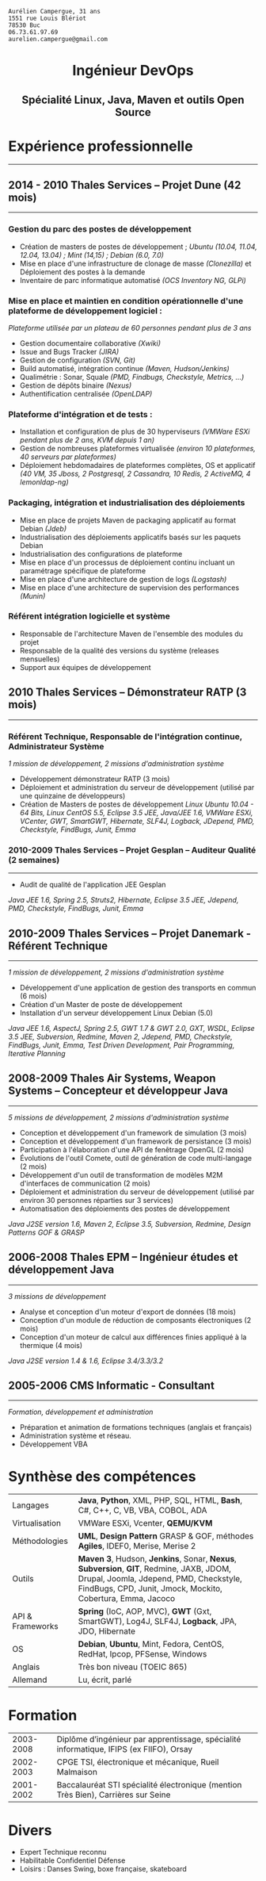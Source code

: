     Aurélien Campergue, 31 ans
    1551 rue Louis Blériot
    78530 Buc
    06.73.61.97.69
    aurelien.campergue@gmail.com


# <center>**Ingénieur DevOps**</center>
## <center>Spécialité Linux, Java, Maven et outils Open Source</center>

# Expérience professionnelle
*****

## 2014 - 2010	Thales Services – Projet Dune (42 mois)
*****

### Gestion du parc des postes de développement

  * Création de masters de postes de développement ; _Ubuntu (10.04, 11.04, 12.04, 13.04) ; Mint (14,15) ; Debian (6.0, 7.0)_
  * Mise en place d'une infrastructure de clonage de masse _(Clonezilla)_ et Déploiement des postes à la demande
  * Inventaire de parc informatique automatisé _(OCS Inventory NG, GLPi)_

### Mise en place et maintien en condition opérationnelle d'une plateforme de développement logiciel :

_Plateforme utilisée par un plateau de 60 personnes pendant plus de 3 ans_

  * Gestion documentaire collaborative _(Xwiki)_
  * Issue and Bugs Tracker _(JIRA)_
  * Gestion de configuration _(SVN, Git)_
  * Build automatisé, intégration continue _(Maven, Hudson/Jenkins)_
  * Qualimétrie : Sonar, Squale _(PMD, Findbugs, Checkstyle, Metrics, ...)_
  * Gestion de dépôts binaire _(Nexus)_
  * Authentification centralisée _(OpenLDAP)_

### Plateforme d'intégration et de tests :

  * Installation et configuration de plus de 30 hyperviseurs _(VMWare ESXi pendant plus de 2 ans, KVM depuis 1 an)_
  * Gestion de nombreuses plateformes virtualisée _(environ 10 plateformes, 40 serveurs par plateformes)_
  * Déploiement hebdomadaires de plateformes complètes, OS et applicatif _(40 VM, 35 Jboss, 2 Postgresql, 2 Cassandra, 10 Redis, 2 ActiveMQ, 4 lemonldap-ng)_
  
### Packaging, intégration et industrialisation des déploiements

  * Mise en place de projets Maven de packaging applicatif au format Debian _(Jdeb)_
  * Industrialisation des déploiements applicatifs basés sur les paquets Debian
  * Industrialisation des configurations de plateforme
  * Mise en place d'un processus de déploiement continu incluant un paramétrage spécifique de plateforme
  * Mise en place d'une architecture de gestion de logs _(Logstash)_
  * Mise en place d'une architecture de supervision des performances _(Munin)_
  
### Référent intégration logicielle et système

  * Responsable de l'architecture Maven de l'ensemble des modules du projet
  * Responsable de la qualité des versions du système (releases mensuelles)
  * Support aux équipes de développement 

## 2010	Thales Services – Démonstrateur RATP (3 mois)
*****

### Référent Technique, Responsable de l'intégration continue, Administrateur Système

_1 mission de développement, 2 missions d'administration système_

  * Développement démonstrateur RATP (3 mois)
  * Déploiement et administration du serveur de développement (utilisé par une quinzaine de développeurs)
  * Création de Masters de postes de développement
_Linux Ubuntu 10.04 - 64 Bits, Linux CentOS 5.5, Eclipse 3.5 JEE, Java/JEE 1.6, VMWare ESXi, VCenter, GWT, SmartGWT, Hibernate, SLF4J, Logback, JDepend, PMD, Checkstyle, FindBugs, Junit, Emma_

### 2010-2009	Thales Services – Projet Gesplan – Auditeur Qualité (2 semaines)
*****

  * Audit de qualité de l'application JEE Gesplan

_Java JEE 1.6, Spring 2.5, Struts2, Hibernate, Eclipse 3.5 JEE, Jdepend, PMD, Checkstyle, FindBugs, Junit, Emma_

## 2010-2009	Thales Services – Projet Danemark - Référent Technique
*****

*1 mission de développement, 2 missions d'administration système*

  * Développement d'une application de gestion des transports en commun (6 mois)
  * Création d'un Master de poste de développement
  * Installation d'un serveur développement Linux Debian (5.0)

*Java JEE 1.6, AspectJ, Spring 2.5, GWT 1.7 & GWT 2.0, GXT, WSDL, Eclipse 3.5 JEE, Subversion, Redmine, Maven 2, Jdepend, PMD, Checkstyle, FindBugs, Junit, Emma, Test Driven Development, Pair Programming, Iterative Planning*

## 2008-2009	Thales Air Systems, Weapon Systems – Concepteur et développeur Java
*****

*5 missions de développement, 2 missions d'administration système*

  * Conception et développement d'un framework de simulation (3 mois)
  * Conception et développement d'un framework de persistance (3 mois)
  * Participation à l'élaboration d'une API de fenêtrage OpenGL (2 mois)
  * Évolutions de l'outil Comete, outil de génération de code multi-langage (2 mois)
  * Développement d'un outil de transformation de modèles M2M d'interfaces de communication (2 mois)
  * Déploiement et administration du serveur de développement (utilisé par environ 30 personnes réparties sur 3 services)
  * Automatisation des déploiements des postes de développement

*Java J2SE  version 1.6, Maven 2, Eclipse 3.5, Subversion, Redmine, Design Patterns GOF & GRASP*

## 2006-2008	Thales EPM – Ingénieur études et développement Java
*****

*3 missions de développement*

  * Analyse et conception d'un moteur d'export de données (18 mois)
  * Conception d'un module de réduction de composants électroniques (2 mois)
  * Conception d'un moteur de calcul aux différences finies appliqué à la thermique (4 mois)

*Java J2SE  version 1.4 & 1.6, Eclipse 3.4/3.3/3.2*

## 2005-2006	CMS Informatic - Consultant
*****

*Formation, développement et administration*

  * Préparation et animation de formations techniques (anglais et français)
  * Administration système et réseau.
  * Développement VBA

# Synthèse des  compétences

|                 |          |
|:-----------|:------------|
| Langages   | **Java**, **Python**, XML, PHP, SQL, HTML, **Bash**, C#, C++, C, VB, VBA, COBOL, ADA|    
| Virtualisation |  VMWare ESXi, Vcenter, **QEMU/KVM** |
| Méthodologies |  **UML**, **Design Pattern** GRASP & GOF, méthodes **Agiles**, IDEF0, Merise, Merise 2 |
| Outils |  **Maven 3**, Hudson, **Jenkins**, Sonar, **Nexus**, **Subversion**, **GIT**, Redmine, JAXB, JDOM, Drupal, Joomla,  Jdepend, PMD, Checkstyle, FindBugs, CPD, Junit, Jmock, Mockito, Cobertura, Emma, Jacoco |
| API & Frameworks |  **Spring** (IoC, AOP, MVC), **GWT** (Gxt, SmartGWT), Log4J, SLF4J, **Logback**, JPA, JDO, Hibernate |
| OS | **Debian**, **Ubuntu**, Mint, Fedora, CentOS, RedHat, Ipcop, PFSense, Windows |
| Anglais |  Très bon niveau (TOEIC 865) |
| Allemand |  Lu, écrit, parlé |


# Formation

|                 |          |
|:-----------|:------------|
| 2003-2008 |  Diplôme d’ingénieur par apprentissage, spécialité informatique, IFIPS (ex FIIFO), Orsay |
| 2002-2003 |  CPGE TSI, électronique et mécanique, Rueil Malmaison |
| 2001-2002 |  Baccalauréat STI spécialité électronique (mention Très Bien), Carrières sur Seine |

# Divers

  * Expert Technique reconnu
  * Habilitable Confidentiel Défense
  * Loisirs : Danses Swing, boxe française, skateboard

